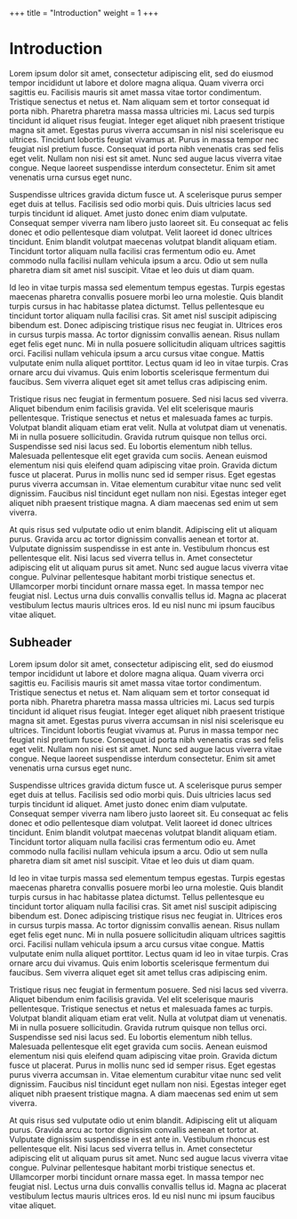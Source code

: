 +++
title = "Introduction"
weight = 1
+++

# Introduction

Lorem ipsum dolor sit amet, consectetur adipiscing elit, sed do eiusmod tempor incididunt ut labore et dolore magna aliqua. Quam viverra orci sagittis eu. Facilisis mauris sit amet massa vitae tortor condimentum. Tristique senectus et netus et. Nam aliquam sem et tortor consequat id porta nibh. Pharetra pharetra massa massa ultricies mi. Lacus sed turpis tincidunt id aliquet risus feugiat. Integer eget aliquet nibh praesent tristique magna sit amet. Egestas purus viverra accumsan in nisl nisi scelerisque eu ultrices. Tincidunt lobortis feugiat vivamus at. Purus in massa tempor nec feugiat nisl pretium fusce. Consequat id porta nibh venenatis cras sed felis eget velit. Nullam non nisi est sit amet. Nunc sed augue lacus viverra vitae congue. Neque laoreet suspendisse interdum consectetur. Enim sit amet venenatis urna cursus eget nunc.

Suspendisse ultrices gravida dictum fusce ut. A scelerisque purus semper eget duis at tellus. Facilisis sed odio morbi quis. Duis ultricies lacus sed turpis tincidunt id aliquet. Amet justo donec enim diam vulputate. Consequat semper viverra nam libero justo laoreet sit. Eu consequat ac felis donec et odio pellentesque diam volutpat. Velit laoreet id donec ultrices tincidunt. Enim blandit volutpat maecenas volutpat blandit aliquam etiam. Tincidunt tortor aliquam nulla facilisi cras fermentum odio eu. Amet commodo nulla facilisi nullam vehicula ipsum a arcu. Odio ut sem nulla pharetra diam sit amet nisl suscipit. Vitae et leo duis ut diam quam.

Id leo in vitae turpis massa sed elementum tempus egestas. Turpis egestas maecenas pharetra convallis posuere morbi leo urna molestie. Quis blandit turpis cursus in hac habitasse platea dictumst. Tellus pellentesque eu tincidunt tortor aliquam nulla facilisi cras. Sit amet nisl suscipit adipiscing bibendum est. Donec adipiscing tristique risus nec feugiat in. Ultrices eros in cursus turpis massa. Ac tortor dignissim convallis aenean. Risus nullam eget felis eget nunc. Mi in nulla posuere sollicitudin aliquam ultrices sagittis orci. Facilisi nullam vehicula ipsum a arcu cursus vitae congue. Mattis vulputate enim nulla aliquet porttitor. Lectus quam id leo in vitae turpis. Cras ornare arcu dui vivamus. Quis enim lobortis scelerisque fermentum dui faucibus. Sem viverra aliquet eget sit amet tellus cras adipiscing enim.

Tristique risus nec feugiat in fermentum posuere. Sed nisi lacus sed viverra. Aliquet bibendum enim facilisis gravida. Vel elit scelerisque mauris pellentesque. Tristique senectus et netus et malesuada fames ac turpis. Volutpat blandit aliquam etiam erat velit. Nulla at volutpat diam ut venenatis. Mi in nulla posuere sollicitudin. Gravida rutrum quisque non tellus orci. Suspendisse sed nisi lacus sed. Eu lobortis elementum nibh tellus. Malesuada pellentesque elit eget gravida cum sociis. Aenean euismod elementum nisi quis eleifend quam adipiscing vitae proin. Gravida dictum fusce ut placerat. Purus in mollis nunc sed id semper risus. Eget egestas purus viverra accumsan in. Vitae elementum curabitur vitae nunc sed velit dignissim. Faucibus nisl tincidunt eget nullam non nisi. Egestas integer eget aliquet nibh praesent tristique magna. A diam maecenas sed enim ut sem viverra.

At quis risus sed vulputate odio ut enim blandit. Adipiscing elit ut aliquam purus. Gravida arcu ac tortor dignissim convallis aenean et tortor at. Vulputate dignissim suspendisse in est ante in. Vestibulum rhoncus est pellentesque elit. Nisi lacus sed viverra tellus in. Amet consectetur adipiscing elit ut aliquam purus sit amet. Nunc sed augue lacus viverra vitae congue. Pulvinar pellentesque habitant morbi tristique senectus et. Ullamcorper morbi tincidunt ornare massa eget. In massa tempor nec feugiat nisl. Lectus urna duis convallis convallis tellus id. Magna ac placerat vestibulum lectus mauris ultrices eros. Id eu nisl nunc mi ipsum faucibus vitae aliquet.

## Subheader

Lorem ipsum dolor sit amet, consectetur adipiscing elit, sed do eiusmod tempor incididunt ut labore et dolore magna aliqua. Quam viverra orci sagittis eu. Facilisis mauris sit amet massa vitae tortor condimentum. Tristique senectus et netus et. Nam aliquam sem et tortor consequat id porta nibh. Pharetra pharetra massa massa ultricies mi. Lacus sed turpis tincidunt id aliquet risus feugiat. Integer eget aliquet nibh praesent tristique magna sit amet. Egestas purus viverra accumsan in nisl nisi scelerisque eu ultrices. Tincidunt lobortis feugiat vivamus at. Purus in massa tempor nec feugiat nisl pretium fusce. Consequat id porta nibh venenatis cras sed felis eget velit. Nullam non nisi est sit amet. Nunc sed augue lacus viverra vitae congue. Neque laoreet suspendisse interdum consectetur. Enim sit amet venenatis urna cursus eget nunc.

Suspendisse ultrices gravida dictum fusce ut. A scelerisque purus semper eget duis at tellus. Facilisis sed odio morbi quis. Duis ultricies lacus sed turpis tincidunt id aliquet. Amet justo donec enim diam vulputate. Consequat semper viverra nam libero justo laoreet sit. Eu consequat ac felis donec et odio pellentesque diam volutpat. Velit laoreet id donec ultrices tincidunt. Enim blandit volutpat maecenas volutpat blandit aliquam etiam. Tincidunt tortor aliquam nulla facilisi cras fermentum odio eu. Amet commodo nulla facilisi nullam vehicula ipsum a arcu. Odio ut sem nulla pharetra diam sit amet nisl suscipit. Vitae et leo duis ut diam quam.

Id leo in vitae turpis massa sed elementum tempus egestas. Turpis egestas maecenas pharetra convallis posuere morbi leo urna molestie. Quis blandit turpis cursus in hac habitasse platea dictumst. Tellus pellentesque eu tincidunt tortor aliquam nulla facilisi cras. Sit amet nisl suscipit adipiscing bibendum est. Donec adipiscing tristique risus nec feugiat in. Ultrices eros in cursus turpis massa. Ac tortor dignissim convallis aenean. Risus nullam eget felis eget nunc. Mi in nulla posuere sollicitudin aliquam ultrices sagittis orci. Facilisi nullam vehicula ipsum a arcu cursus vitae congue. Mattis vulputate enim nulla aliquet porttitor. Lectus quam id leo in vitae turpis. Cras ornare arcu dui vivamus. Quis enim lobortis scelerisque fermentum dui faucibus. Sem viverra aliquet eget sit amet tellus cras adipiscing enim.

Tristique risus nec feugiat in fermentum posuere. Sed nisi lacus sed viverra. Aliquet bibendum enim facilisis gravida. Vel elit scelerisque mauris pellentesque. Tristique senectus et netus et malesuada fames ac turpis. Volutpat blandit aliquam etiam erat velit. Nulla at volutpat diam ut venenatis. Mi in nulla posuere sollicitudin. Gravida rutrum quisque non tellus orci. Suspendisse sed nisi lacus sed. Eu lobortis elementum nibh tellus. Malesuada pellentesque elit eget gravida cum sociis. Aenean euismod elementum nisi quis eleifend quam adipiscing vitae proin. Gravida dictum fusce ut placerat. Purus in mollis nunc sed id semper risus. Eget egestas purus viverra accumsan in. Vitae elementum curabitur vitae nunc sed velit dignissim. Faucibus nisl tincidunt eget nullam non nisi. Egestas integer eget aliquet nibh praesent tristique magna. A diam maecenas sed enim ut sem viverra.

At quis risus sed vulputate odio ut enim blandit. Adipiscing elit ut aliquam purus. Gravida arcu ac tortor dignissim convallis aenean et tortor at. Vulputate dignissim suspendisse in est ante in. Vestibulum rhoncus est pellentesque elit. Nisi lacus sed viverra tellus in. Amet consectetur adipiscing elit ut aliquam purus sit amet. Nunc sed augue lacus viverra vitae congue. Pulvinar pellentesque habitant morbi tristique senectus et. Ullamcorper morbi tincidunt ornare massa eget. In massa tempor nec feugiat nisl. Lectus urna duis convallis convallis tellus id. Magna ac placerat vestibulum lectus mauris ultrices eros. Id eu nisl nunc mi ipsum faucibus vitae aliquet.
